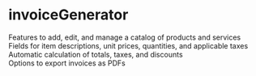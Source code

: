 # invoiceGenerator

Features to add, edit, and manage a catalog of products and services<br>
Fields for item descriptions, unit prices, quantities, and applicable taxes<br>
Automatic calculation of totals, taxes, and discounts<br>
Options to export invoices as PDFs<br>
